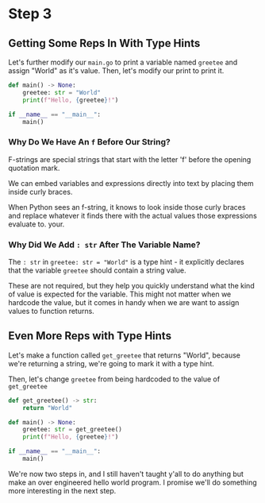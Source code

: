 # Step 3

## Getting Some Reps In With Type Hints

Let's further modify our `main.go` to print a variable named `greetee` and assign "World" as it's value. Then, let's modify our print to print it.

```python
def main() -> None:
    greetee: str = "World"
    print(f"Hello, {greetee}!")

if __name__ == "__main__":
    main()
```

### Why Do We Have An `f` Before Our String?

F-strings are special strings that start with the letter 'f' before the opening quotation mark.

We can embed variables and expressions directly into text by placing them inside curly braces.

When Python sees an f-string, it knows to look inside those curly braces and replace whatever it finds there with the actual values those expressions evaluate to.
your.

### Why Did We Add `: str` After The Variable Name?

The `: str` in `greetee: str = "World"` is a type hint - it explicitly declares that the variable `greetee` should contain a string value.

These are not required, but they help you quickly understand what the kind of value is expected for the variable. This might not matter when we hardcode the value, but it comes in handy when we are want to assign values to function returns.

## Even More Reps with Type Hints

Let's make a function called `get_greetee` that returns "World", because we're returning a string, we're going to mark it with a type hint.

Then, let's change `greetee` from being hardcoded to the value of `get_greetee`

```python
def get_greetee() -> str:
    return "World"

def main() -> None:
    greetee: str = get_greetee()
    print(f"Hello, {greetee}!")

if __name__ == "__main__":
    main()
```

We're now two steps in, and I still haven't taught y'all to do anything but make an over engineered hello world program. I promise we'll do something more interesting in the next step.
